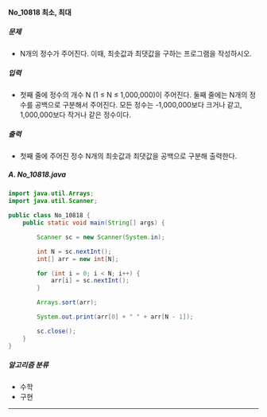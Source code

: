#### No_10818 최소, 최대

##### 문제

- N개의 정수가 주어진다. 이때, 최솟값과 최댓값을 구하는 프로그램을 작성하시오.

##### 입력

- 첫째 줄에 정수의 개수 N (1 ≤ N ≤ 1,000,000)이 주어진다. 둘째 줄에는 N개의 정수를 공백으로 구분해서 주어진다. 모든 정수는 -1,000,000보다 크거나 같고, 1,000,000보다 작거나 같은 정수이다.

##### 출력

- 첫째 줄에 주어진 정수 N개의 최솟값과 최댓값을 공백으로 구분해 출력한다.

##### A. No_10818.java

```java
import java.util.Arrays;
import java.util.Scanner;

public class No_10818 {
    public static void main(String[] args) {

        Scanner sc = new Scanner(System.in);

        int N = sc.nextInt();
        int[] arr = new int[N];

        for (int i = 0; i < N; i++) {
            arr[i] = sc.nextInt();
        }

        Arrays.sort(arr);

        System.out.print(arr[0] + " " + arr[N - 1]);

        sc.close();
    }
}
```

##### 알고리즘 분류

- 수학
- 구현

-----